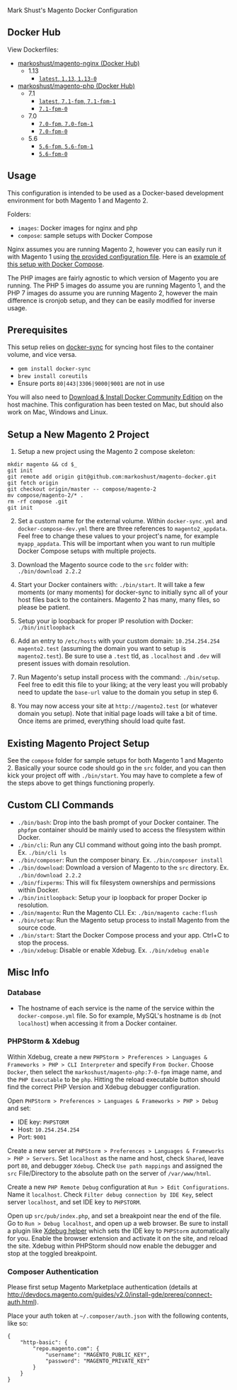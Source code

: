 Mark Shust's Magento Docker Configuration

## Docker Hub

View Dockerfiles:

- <a href="https://hub.docker.com/r/markoshust/magento-nginx/" target="_blank">markoshust/magento-nginx (Docker Hub)</a>
	- 1.13
		- [`latest`, `1.13`, `1.13-0`](https://github.com/markoshust/magento-docker/tree/master/images/nginx/1.13)
- <a href="https://hub.docker.com/r/markoshust/magento-php/" target="_blank">markoshust/magento-php (Docker Hub)</a>
	- 7.1
		- [`latest`, `7.1-fpm`, `7.1-fpm-1`](https://github.com/markoshust/magento-docker/tree/master/images/php/7.1)
		- [`7.1-fpm-0`](https://github.com/markoshust/magento-docker/tree/11.0.0/images/php/7.1)
	- 7.0
		- [`7.0-fpm`, `7.0-fpm-1`](https://github.com/markoshust/magento-docker/tree/master/images/php/7.0)
		- [`7.0-fpm-0`](https://github.com/markoshust/magento-docker/tree/11.0.0/images/php/7.0)
	- 5.6
		- [`5.6-fpm`, `5.6-fpm-1`](https://github.com/markoshust/magento-docker/tree/master/images/php/5.6)
		- [`5.6-fpm-0`](https://github.com/markoshust/magento-docker/tree/11.0.0/images/php/5.6)

## Usage

This configuration is intended to be used as a Docker-based development environment for both Magento 1 and Magento 2.

Folders:

- `images`: Docker images for nginx and php
- `compose`: sample setups with Docker Compose

Nginx assumes you are running Magento 2, however you can easily run it with Magento 1 using [the provided configuration file](https://github.com/markoshust/magento-docker/blob/master/images/nginx/1.13/conf/default.magento1.conf). Here is an [example of this setup with Docker Compose](https://github.com/markoshust/magento-docker/tree/master/compose/magento-1).

The PHP images are fairly agnostic to which version of Magento you are running. The PHP 5 images do assume you are running Magento 1, and the PHP 7 images do assume you are running Magento 2, however the main difference is cronjob setup, and they can be easily modified for inverse usage.

## Prerequisites

This setup relies on <a href="http://docker-sync.io/" target="_blank">docker-sync</a> for syncing host files to the container volume, and vice versa.

- `gem install docker-sync`
- `brew install coreutils`
- Ensure ports `80|443|3306|9000|9001` are not in use

You will also need to <a href="https://www.docker.com/community-edition#/download" target="_blank">Download & Install Docker Community Edition</a> on the host machine. This configuration has been tested on Mac, but should also work on Mac, Windows and Linux.

## Setup a New Magento 2 Project

1. Setup a new project using the Magento 2 compose skeleton:

```
mkdir magento && cd $_
git init
git remote add origin git@github.com:markoshust/magento-docker.git
git fetch origin
git checkout origin/master -- compose/magento-2
mv compose/magento-2/* .
rm -rf compose .git
git init
```

2. Set a custom name for the external volume. Within `docker-sync.yml` and `docker-compose-dev.yml` there are three references to `magento2_appdata`. Feel free to change these values to your project's name, for example `myapp_appdata`. This will be important when you want to run multiple Docker Compose setups with multiple projects.

3. Download the Magento source code to the `src` folder with: `./bin/download 2.2.2`

4. Start your Docker containers with: `./bin/start`. It will take a few moments (or many moments) for docker-sync to initially sync all of your host files back to the containers. Magento 2 has many, many files, so please be patient.

5. Setup your ip loopback for proper IP resolution with Docker: `./bin/initloopback`

6. Add an entry to `/etc/hosts` with your custom domain: `10.254.254.254 magento2.test` (assuming the domain  you want to setup is `magento2.test`). Be sure to use a `.test` tld, as `.localhost` and `.dev` will present issues with domain resolution.

7. Run Magento's setup install process with the command: `./bin/setup`. Feel free to edit this file to your liking; at the very least you will probably need to update the `base-url` value to the domain you setup in step 6.

8. You may now access your site at `http://magento2.test` (or whatever domain you setup). Note that initial page loads will take a bit of time. Once items are primed, everything should load quite fast.

## Existing Magento Project Setup

See the `compose` folder for sample setups for both Magento 1 and Magento 2. Basically your source code should go in the `src` folder, and you can then kick your project off with `./bin/start`. You may have to complete a few of the steps above to get things functioning properly.

## Custom CLI Commands

- `./bin/bash`: Drop into the bash prompt of your Docker container. The `phpfpm` container should be mainly used to access the filesystem within Docker.
- `./bin/cli`: Run any CLI command without going into the bash prompt. Ex. `./bin/cli ls`
- `./bin/composer`: Run the composer binary. Ex. `./bin/composer install`
- `./bin/download`: Download a version of Magento to the `src` directory. Ex. `./bin/download 2.2.2`
- `./bin/fixperms`: This will fix filesystem ownerships and permissions within Docker.
- `./bin/initloopback`: Setup your ip loopback for proper Docker ip resolution.
- `./bin/magento`: Run the Magento CLI. Ex: `./bin/magento cache:flush`
- `./bin/setup`: Run the Magento setup process to install Magento from the source code.
- `./bin/start`: Start the Docker Compose process and your app. Ctrl+C to stop the process.
- `./bin/xdebug`: Disable or enable Xdebug. Ex. `./bin/xdebug enable`

## Misc Info

### Database

- The hostname of each service is the name of the service within the `docker-compose.yml` file. So for example, MySQL's hostname is `db` (not `localhost`) when accessing it from a Docker container.

### PHPStorm & Xdebug

Within Xdebug, create a new `PHPStorm > Preferences > Languages & Frameworks > PHP > CLI Interpreter` and specify `From Docker`. Choose `Docker`, then select the `markoshust/magento-php:7-0-fpm` image name, and the `PHP Executable` to be `php`. Hitting the reload executable button should find the correct PHP Version and Xdebug debugger configuration.

Open `PHPStorm > Preferences > Languages & Frameworks > PHP > Debug` and set:

- IDE key: `PHPSTORM`
- Host: `10.254.254.254`
- Port: `9001`

Create a new server at  `PHPStorm > Preferences > Languages & Frameworks > PHP > Servers`. Set `localhost` as the name and host, check `Shared`, leave port `80`, and debugger `Xdebug`. Check `Use path mappings` and assigned the `src` File/Directory to the absolute path on the server of `/var/www/html`.

Create a new `PHP Remote Debug` configuration at `Run > Edit Configurations`. Name it `localhost`. Check `Filter debug connection by IDE Key`, select server `localhost`, and set IDE key to `PHPSTORM`.

Open up `src/pub/index.php`, and set a breakpoint near the end of the file. Go to `Run > Debug localhost`, and open up a web browser. Be sure to install a plugin like <a href="https://chrome.google.com/webstore/detail/xdebug-helper/eadndfjplgieldjbigjakmdgkmoaaaoc" target="_blank">Xdebug helper</a> which sets the IDE key to `PHPStorm` automatically for you. Enable the browser extension and activate it on the site, and reload the site. Xdebug within PHPStorm should now enable the debugger and stop at the toggled breakpoint.

### Composer Authentication

Please first setup Magento Marketplace authentication (details at <a href="http://devdocs.magento.com/guides/v2.0/install-gde/prereq/connect-auth.html" target="_blank">http://devdocs.magento.com/guides/v2.0/install-gde/prereq/connect-auth.html</a>).

Place your auth token at `~/.composer/auth.json` with the following contents, like so:

```
{
    "http-basic": {
        "repo.magento.com": {
            "username": "MAGENTO_PUBLIC_KEY",
            "password": "MAGENTO_PRIVATE_KEY"
        }
    }
}
```
